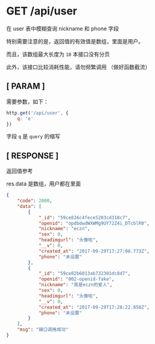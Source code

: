 # GET /api/user 

在 user 表中模糊查询 nickname 和 phone 字段 

特别需要注意的是，返回值的有效值是数组，里面是用户。 

而且，该数组最大长度为 `10` 本接口没有分页 

此外，该接口比较消耗性能，请勿频繁调用 （做好函数截流）

## [ PARAM ]

需要参数，如下： 

``` js
http.get('/api/user', {
    q: 'e'
})
```

字段 `q` 是 `query` 的缩写

## [ RESPONSE ]

返回值参考 

res.data 是数组，用户都在里面

``` json
{
    "code": 2000,
    "data": [
        {
            "_id": "59ce826c4fece5203cd318c7",
            "openid": "opdbdwdWXWMg9UY72Z4i_DTcblR0",
            "nickname": "eczn",
            "sex": 0,
            "headimgurl": "头像啦",
            "__v": 0,
            "created_at": "2017-09-29T17:27:08.773Z",
            "phone": "未设置"
        },
        {
            "_id": "59ce82b6013ab732301dc8d7",
            "openid": "002-openid-fake",
            "nickname": "我是eczn的爱人",
            "sex": 0,
            "headimgurl": "头像啦",
            "__v": 0,
            "created_at": "2017-09-29T17:28:22.850Z",
            "phone": "未设置"
        }
    ],
    "msg": "接口调用成功"
}
```
